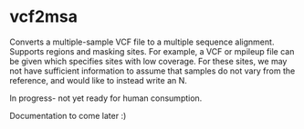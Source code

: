 # vcf2msa

Converts a multiple-sample VCF file to a multiple sequence alignment. Supports regions and masking sites. For example, a VCF or mpileup file can be given which specifies sites with low coverage. For these sites, we may not have sufficient information to assume that samples do not vary from the reference, and would like to instead write an N. 

In progress- not yet ready for human consumption. 

Documentation to come later :)
